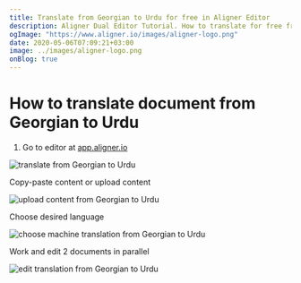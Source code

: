 ```yaml
---
title: Translate from Georgian to Urdu for free in Aligner Editor
description: Aligner Dual Editor Tutorial. How to translate for free from Georgian to Urdu. Aligner is multilingual document management platform. 
ogImage: "https://www.aligner.io/images/aligner-logo.png"
date: 2020-05-06T07:09:21+03:00
image: ../images/aligner-logo.png
onBlog: true
---
```


# How to translate document from Georgian to Urdu

1. Go to editor at [app.aligner.io](https://app.aligner.io "Aligner App web page")

![translate from Georgian to Urdu](../aligner-blank-editor.png "translate from Georgian to Urdu")

Copy-paste content or upload content

![upload content from Georgian to Urdu](../aligner-uploaded-document.png "upload content from Georgian to Urdu")

Choose desired language

![choose machine translation from Georgian to Urdu](../aligner-language-dropdown.png "choose machine translation from Georgian to Urdu")

Work and edit 2 documents in parallel

![edit translation from Georgian to Urdu](../aligner-double-sitded-editor.png "edit translation from Georgian to Urdu")

